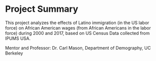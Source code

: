 # Project Summary

This project analyzes the effects of Latino immigration (in the US labor force) on African American wages (from African Americans in the labor force) during 2000 and 2017, based on US Census Data collected from IPUMS USA.

Mentor and Professor: Dr. Carl Mason, Department of Demography, UC Berkeley
